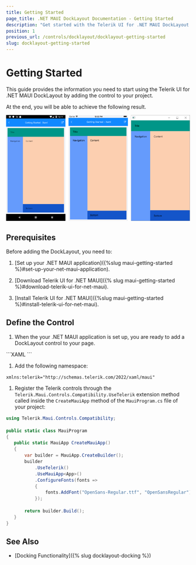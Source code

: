 ```yaml
---
title: Getting Started
page_title: .NET MAUI DockLayout Documentation - Getting Started
description: "Get started with the Telerik UI for .NET MAUI DockLayout and add the control to your .NET MAUI project."
position: 1
previous_url: /controls/docklayout/docklayout-getting-started
slug: docklayout-getting-started
---
```


# Getting Started

This guide provides the information you need to start using the Telerik UI for .NET MAUI DockLayout by adding the control to your project.

At the end, you will be able to achieve the following result.

![DockLayout Getting Staretd](images/docklayout_getting_started.png)

## Prerequisites

Before adding the DockLayout, you need to:

1. [Set up your .NET MAUI application]({%slug maui-getting-started %}#set-up-your-net-maui-application).

1. [Download Telerik UI for .NET MAUI]({% slug maui-getting-started %}#download-telerik-ui-for-net-maui).

1. [Install Telerik UI for .NET MAUI]({%slug maui-getting-started %}#install-telerik-ui-for-net-maui).

## Define the Control

1. When the your .NET MAUI application is set up, you are ready to add a DockLayout control to your page.

 <snippet id='docklayout-getting-started-xaml' />
 ```XAML
<telerik:RadDockLayout x:Name="dockLayout">
    <Grid HeightRequest="60"
          BackgroundColor="#009688"
          telerik:RadDockLayout.Dock="Top">
        <Label Margin="20" Text="Title"/>
    </Grid>
    <Grid BackgroundColor="#659BFC"
          telerik:RadDockLayout.Dock="Left">
        <Grid.ColumnDefinitions>
            <ColumnDefinition Width="Auto"/>
        </Grid.ColumnDefinitions>
        <Label Margin="20" Text="Navigation" />
    </Grid>
    <Grid BackgroundColor="#1455C9"
          telerik:RadDockLayout.Dock="Bottom">
        <Grid.RowDefinitions>
            <RowDefinition Height="Auto"/>
        </Grid.RowDefinitions>
        <Label Margin="20" Text="Bottom" />
    </Grid>
    <Grid  BackgroundColor="#FCCFB0">
        <Label Margin="20" Text="Content" />
    </Grid>
</telerik:RadDockLayout>
 ```

1. Add the following namespace:

 ```XAML
xmlns:telerik="http://schemas.telerik.com/2022/xaml/maui"
 ```

1. Register the Telerik controls through the `Telerik.Maui.Controls.Compatibility.UseTelerik` extension method called inside the `CreateMauiApp` method of the `MauiProgram.cs` file of your project:

 ```C#
 using Telerik.Maui.Controls.Compatibility;

 public static class MauiProgram
 {
	public static MauiApp CreateMauiApp()
	{
		var builder = MauiApp.CreateBuilder();
		builder
			.UseTelerik()
			.UseMauiApp<App>()
			.ConfigureFonts(fonts =>
			{
				fonts.AddFont("OpenSans-Regular.ttf", "OpenSansRegular");
			});

		return builder.Build();
	}
 }           
 ```

## See Also

* [Docking Functionality]({% slug docklayout-docking %})
